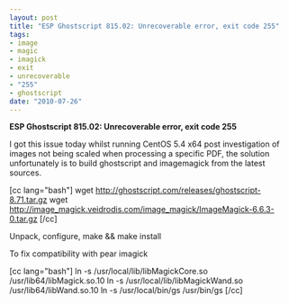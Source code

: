 ```yaml
--- 
layout: post
title: "ESP Ghostscript 815.02: Unrecoverable error, exit code 255"
tags: 
- image
- magic
- imagick
- exit
- unrecoverable
- "255"
- ghostscript
date: "2010-07-26"
---
```

<strong>ESP Ghostscript 815.02: Unrecoverable error, exit code 255</strong>

I got this issue today whilst running CentOS 5.4 x64 post investigation of images not being scaled when processing a specific PDF, the solution unfortunately is to build ghostscript and imagemagick from the latest sources.

[cc lang="bash"]
wget http://ghostscript.com/releases/ghostscript-8.71.tar.gz
wget http://image_magick.veidrodis.com/image_magick/ImageMagick-6.6.3-0.tar.gz
[/cc]

Unpack, configure, make && make install

To fix compatibility with pear imagick

[cc lang="bash"]
ln -s /usr/local/lib/libMagickCore.so /usr/lib64/libMagick.so.10
ln -s /usr/local/lib/libMagickWand.so /usr/lib64/libWand.so.10
ln -s /usr/local/bin/gs /usr/bin/gs
[/cc]
